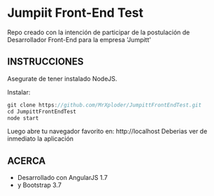# Jumpiit Front-End Test

Repo creado con la intención de participar de la postulación de Desarrollador Front-End para la empresa 'Jumpitt'

INSTRUCCIONES
-------------------

Asegurate de tener instalado NodeJS.

Instalar:
```javascript
git clone https://github.com/MrXploder/JumpittFrontEndTest.git
cd JumpittFrontEndTest
node start
```

Luego abre tu navegador favorito en: http://localhost
Deberias ver de inmediato la aplicación

ACERCA
-----------
* Desarrollado con AngularJS 1.7
* y Bootstrap 3.7
